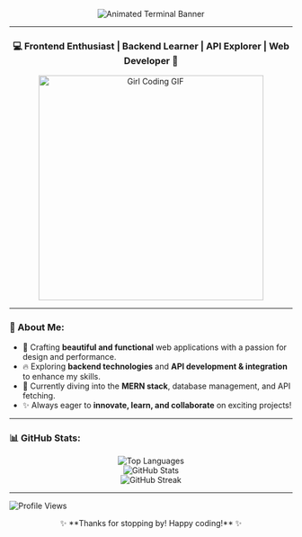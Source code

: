 <p align="center">
  <img src="https://readme-typing-svg.herokuapp.com?font=Fira+Code&weight=600&size=22&pause=1000&color=F75C7E&width=435&lines=Hello+World!+I+am+Jayashree+Das;Welcome+to+my+GitHub+Profile!;Frontend+%26+Backend+Explorer;Always+learning+new+things!" alt="Animated Terminal Banner" />
</p>

---

<h3 align="center">💻 Frontend Enthusiast | Backend Learner | API Explorer | Web Developer 🚀</h3>

<p align="center">
  <img src="https://media.giphy.com/media/LMcB8XospGZO8UQq87/giphy.gif" width="400" alt="Girl Coding GIF" />
</p>

---

### 🌸 About Me:
- 🎨 Crafting **beautiful and functional** web applications with a passion for design and performance.
- 🔥 Exploring **backend technologies** and **API development & integration** to enhance my skills.
- 🌱 Currently diving into the **MERN stack**, database management, and API fetching.
- ✨ Always eager to **innovate, learn, and collaborate** on exciting projects!

---

### 📊 GitHub Stats:
<p align="center">
  <img src="https://github-readme-stats.vercel.app/api/top-langs?username=jayashree-25&show_icons=true&locale=en&layout=compact&theme=radical" alt="Top Languages" />
  <br>
  <img src="https://github-readme-stats.vercel.app/api?username=jayashree-25&show_icons=true&locale=en&theme=radical" alt="GitHub Stats" />
  <br>
  <img src="https://github-readme-streak-stats.herokuapp.com/?user=jayashree-25&theme=radical" alt="GitHub Streak" />
</p>

---

<p align="left">
  <img src="https://komarev.com/ghpvc/?username=jayashree-25&label=Profile%20Views&color=blue&style=flat" alt="Profile Views" />
</p>

<p align="center">✨ **Thanks for stopping by! Happy coding!** ✨</p>
